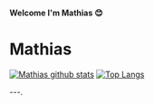 #### Welcome I'm Mathias :blush:

<h1>Mathias</h1>

[![Mathias github stats](https://github-readme-stats.vercel.app/api?username=mathiaslima&show_icons=true)](https://github.com/mathiaslima/github-readme-stats)
[![Top Langs](https://github-readme-stats.vercel.app/api/top-langs/?username=mathiaslima&layout=compact)](https://github.com/mathiaslima/github-readme-stats)

---.

